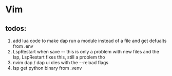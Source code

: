 Vim
===

## todos:
1. add lua code to make dap run a module instead of a file and get defualts from .env
2. LspRestart when save -- this is only a  problem  with new files and the lsp, LspRestart fixes this, still a problem tho
3. nvim dap / dap ui dies with the --reload flags
4. lsp get python binary from .venv


